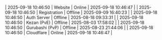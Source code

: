 | 2025-09-18 10:46:50 | Website | Online | 2025-09-18 10:46:47 |
| 2025-09-18 10:46:50 | Registration | Offline | 2025-09-09 16:40:23 |
| 2025-09-18 10:46:50 | Auth Server | Offline | 2025-08-18 09:33:31 |
| 2025-09-18 10:46:50 | Kezan (PvE) | Offline | 2025-08-03 17:58:02 |
| 2025-09-18 10:46:50 | Gurubashi (PvP) | Offline | 2025-08-23 21:44:06 |
| 2025-09-18 10:46:50 | Cloudflare | Online | 2025-09-18 10:46:47 |
